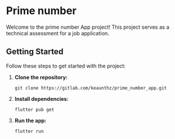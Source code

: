 # Prime number

Welcome to the prime number App project! This project serves as a technical assessment for a job application.

## Getting Started

Follow these steps to get started with the project:

1.  **Clone the repository:**
    
    `git clone https://gitlab.com/keaunthz/prime_number_app.git` 
   
    
2.  **Install dependencies:**
    
    `flutter pub get` 
    
3.  **Run the app:**
    
    `flutter run`
